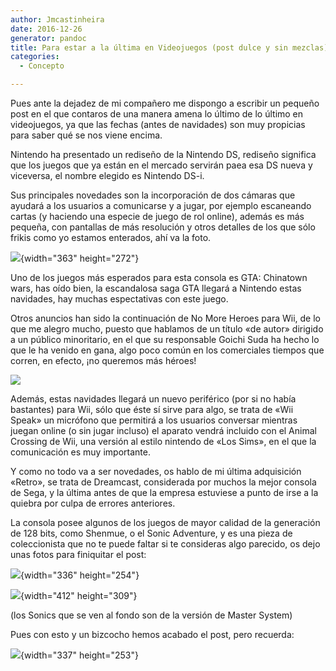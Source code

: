 ```yaml
---
author: Jmcastinheira
date: 2016-12-26
generator: pandoc
title: Para estar a la última en Videojuegos (post dulce y sin mezclas)
categories:
  - Concepto

---
```




Pues ante la dejadez de mi compañero me dispongo a escribir un pequeño
post en el que contaros de una manera amena lo último de lo último en
videojuegos, ya que las fechas (antes de navidades) son muy propicias
para saber qué se nos viene encima.

Nintendo ha presentado un rediseño de la Nintendo DS, rediseño significa
que los juegos que ya están en el mercado servirán paea esa DS nueva y
viceversa, el nombre elegido es Nintendo DS-i.

Sus principales novedades son la incorporación de dos cámaras que
ayudará a los usuarios a comunicarse y a jugar, por ejemplo escaneando
cartas (y haciendo una especie de juego de rol online), además es más
pequeña, con pantallas de más resolución y otros detalles de los que
sólo frikis como yo estamos enterados, ahí va la foto.

![](http://asia.cnet.com/i/r/2008/crave/mp/63006645/dsi1_sc.jpg){width="363"
height="272"}

Uno de los juegos más esperados para esta consola es GTA: Chinatown
wars, has oído bien, la escandalosa saga GTA llegará a Nintendo estas
navidades, hay muchas espectativas con este juego.

Otros anuncios han sido la continuación de No More Heroes para Wii, de
lo que me alegro mucho, puesto que hablamos de un título «de autor»
dirigido a un público minoritario, en el que su responsable Goichi Suda
ha hecho lo que le ha venido en gana, algo poco común en los comerciales
tiempos que corren, en efecto, ¡no queremos más héroes!

![](http://www.megaconsolas.com/UserFiles2/Image/wii/2007/no_more_heroes/no_more_heroes_logo.jpg)

Además, estas navidades llegará un nuevo periférico (por si no había
bastantes) para Wii, sólo que éste sí sirve para algo, se trata de «Wii
Speak» un micrófono que permitirá a los usuarios conversar mientras
juegan online (o sin jugar incluso) el aparato vendrá incluido con el
Animal Crossing de Wii, una versión al estilo nintendo de «Los Sims», en
el que la comunicación es muy importante.

Y como no todo va a ser novedades, os hablo de mi última adquisición
«Retro», se trata de Dreamcast, considerada por muchos la mejor consola
de Sega, y la última antes de que la empresa estuviese a punto de irse a
la quiebra por culpa de errores anteriores.

La consola posee algunos de los juegos de mayor calidad de la generación
de 128 bits, como Shenmue, o el Sonic Adventure, y es una pieza de
coleccionista que no te puede faltar si te consideras algo parecido, os
dejo unas fotos para finiquitar el post:

![](http://u1.ipernity.com/9/18/53/3121853.8a50b437.l.jpg){width="336"
height="254"}

![](http://u1.ipernity.com/9/18/54/3121854.9ea2a418.l.jpg){width="412"
height="309"}

(los Sonics que se ven al fondo son de la versión de Master System)

Pues con esto y un bizcocho hemos acabado el post, pero recuerda:

![](http://u1.ipernity.com/9/18/52/3121852.71b0d253.l.jpg){width="337"
height="253"}
